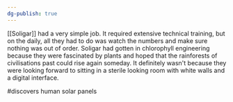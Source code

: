 ```yaml
---
dg-publish: true
---
```

[[Soligar]] had a very simple job. It required extensive technical training,
but on the daily, all they had to do was watch the numbers and make sure
nothing was out of order. Soligar had gotten in chlorophyll engineering
because they were fascinated by plants and hoped that the rainforests of
civilisations past could rise again someday. It definitely wasn\'t
because they were looking forward to sitting in a sterile looking room
with white walls and a digital interface.

#discovers human solar panels